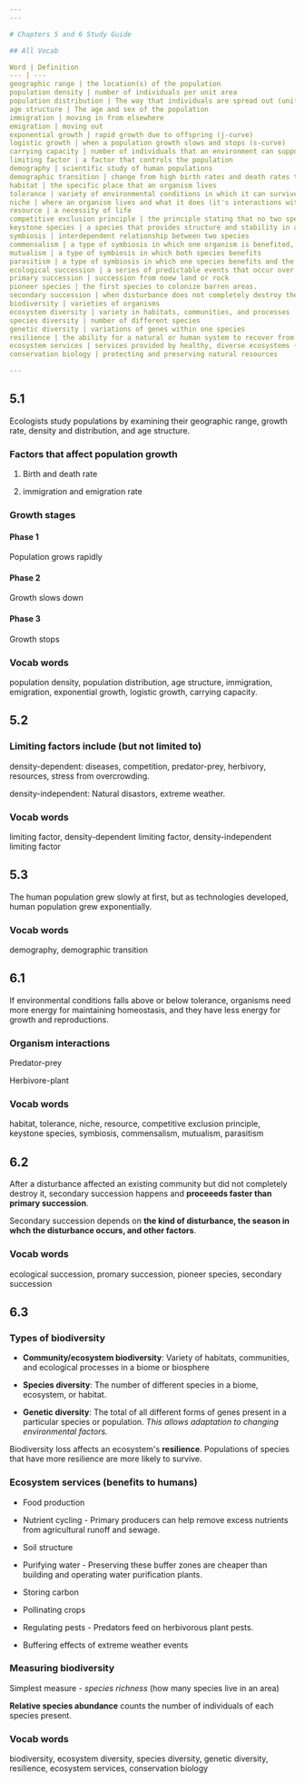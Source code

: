 ```yaml
---
---

# Chapters 5 and 6 Study Guide

## All Vocab

Word | Definition
--- | ---
geographic range | the location(s) of the population
population density | number of individuals per unit area
population distribution | The way that individuals are spread out (uniform, clumped, random)
age structure | The age and sex of the population
immigration | moving in from elsewhere
emigration | moving out
exponential growth | rapid growth due to offspring (j-curve)
logistic growth | when a population growth slows and stops (s-curve)
carrying capacity | number of individuals that an environment can support
limiting factor | a factor that controls the population
demography | scientific study of human populations
demographic transition | change from high birth rates and death rates to lower birth and death rates
habitat | the specific place that an organism lives
tolerance | variety of environmental conditions in which it can survive and reproduce
niche | where an organism lives and what it does (it's interactions with the environment)
resource | a necessity of life
competitive exclusion principle | the principle stating that no two species can occupy the same niche simultaneously
keystone species | a species that provides structure and stability in an ecosystem
symbiosis | interdependent relationship between two species
commensalism | a type of symbiosis in which one organism is benefited, but the other is unaffected
mutualism | a type of symbiosis in which both species benefits
parasitism | a type of symbiosis in which one species benefits and the other is harmed
ecological succession | a series of predictable events that occur over time
primary succession | succession from noew land or rock
pioneer species | the first species to colonize barren areas.
secondary succession | when disturbance does not completely destroy the community, and it regrows
biodiversity | varieties of organisms
ecosystem diversity | variety in habitats, communities, and processes
species diversity | number of different species
genetic diversity | variations of genes within one species
resilience | the ability for a natural or human system to recover from a disturbance
ecosystem services | services provided by healthy, diverse ecosystems (such as producing foods, recycling nutrients, etc.)
conservation biology | protecting and preserving natural resources

---
```


## 5.1

Ecologists study populations by examining their geographic range, growth rate, density and distribution, and age structure.

### Factors that affect population growth

1. Birth and death rate

2. immigration and emigration rate

### Growth stages

#### Phase 1

Population grows rapidly

#### Phase 2

Growth slows down

#### Phase 3

Growth stops

### Vocab words

population density, population distribution, age structure, immigration, emigration, exponential growth, logistic growth, carrying capacity.

## 5.2

### **Limiting factors** include (but not limited to)

density-dependent: diseases, competition, predator-prey, herbivory, resources, stress from overcrowding.

density-independent: Natural disastors, extreme weather.

### Vocab words

limiting factor, density-dependent limiting factor, density-independent limiting factor

## 5.3

The human population grew slowly at first, but as technologies developed, human population grew exponentially.

### Vocab words

demography, demographic transition

## 6.1

If environmental conditions falls above or below tolerance, organisms need more energy for maintaining homeostasis, and they have less energy for growth and reproductions.

### Organism interactions

Predator-prey

Herbivore-plant

### Vocab words

habitat, tolerance, niche, resource, competitive exclusion principle, keystone species, symbiosis, commensalism, mutualism, parasitism

## 6.2

After a disturbance affected an existing community but did not completely destroy it, secondary succession happens and **proceeeds faster than primary succession**.

Secondary succession depends on **the kind of disturbance, the season in whch the disturbance occurs, and other factors**.

### Vocab words

ecological succession, promary succession, pioneer species, secondary succession

## 6.3

### Types of biodiversity

- **Community/ecosystem biodiversity**: Variety of habitats, communities, and ecological processes in a biome or biosphere

- **Species diversity**: The number of different species in a biome, ecosystem, or habitat.

- **Genetic diversity**: The total of all different forms of genes present in a particular species or population. *This allows adaptation to changing environmental factors.*

Biodiversity loss affects an ecosystem's **resilience**. Populations of species that have more resilience are more likely to survive.

### Ecosystem services (benefits to humans)

- Food production

- Nutrient cycling - Primary producers can help remove excess nutrients from agricultural runoff and sewage.

- Soil structure

- Purifying water - Preserving these buffer zones are cheaper than building and operating water purification plants.

- Storing carbon

- Pollinating crops

- Regulating pests - Predators feed on herbivorous plant pests.

- Buffering effects of extreme weather events


### Measuring biodiversity

Simplest measure - *species richness* (how many species live in an area)

**Relative species abundance** counts the number of individuals of each species present.

### Vocab words

biodiversity, ecosystem diversity, species diversity, genetic diversity, resilience, ecosystem services, conservation biology